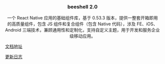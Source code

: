 <p align="center">
    <h3 align="center">beeshell 2.0</h3>
    <p align="center">
    一个 React Native 应用的基础组件库，基于 0.53.3 版本，提供一整套开箱即用的高质量组件，包含 JS 组件和复合组件（包含 Native 代码），涉及 FE、iOS、Android 三端技术，兼顾通用性和定制化，支持自定义主题，用于开发和服务企业级移动应用。
    </p>
</p>

[文档地址](./docs/index.md)

[更新日志](./docs/CHANGELOG.md)